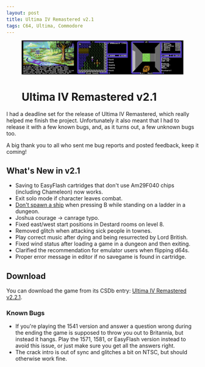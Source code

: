 ```yaml
---
layout: post
title: Ultima IV Remastered v2.1
tags: C64, Ultima, Commodore
---
```


<figure>
    <a href="/images/u4-remastered-trinity-large.png"><img src="/images/u4-remastered-trinity-large.png" alt="Ultima IV Remastered"></a>
    <h1>Ultima IV Remastered v2.1</h1>
</figure>


I had a deadline set for the release of Ultima IV Remastered, which really helped me finish the project. Unfortunately it also meant that I had to release it with a few known bugs, and, as it turns out, a few unknown bugs too.

A big thank you to all who sent me bug reports and posted feedback, keep it coming!


## What's New in v2.1

* Saving to EasyFlash cartridges that don't use Am29F040 chips (including Chameleon) now works.
* Exit solo mode if character leaves combat.
* [Don't spawn a ship](/2015/04/02/u4-dungeon-frigate.html) when pressing B while standing on a ladder in a dungeon.
* Joshua courage -> canrage typo.
* Fixed east/west start positions in Destard rooms on level 8.
* Removed glitch when attacking sick people in townes.
* Play correct music after dying and being resurrected by Lord British.
* Fixed wind status after loading a game in a dungeon and then exiting.
* Clarified the recommendation for emulator users when flipping d64s.
* Proper error message in editor if no savegame is found in cartridge.


## Download

You can download the game from its CSDb entry: [Ultima IV Remastered v2.2.1](http://csdb.dk/release/index.php?id=138772).


### Known Bugs

* If you're playing the 1541 version and answer a question wrong during the ending the game is supposed to throw you out to Britannia, but instead it hangs. Play the 1571, 1581, or EasyFlash version instead to avoid this issue, or just make sure you get all the answers right.
* The crack intro is out of sync and glitches a bit on NTSC, but should otherwise work fine.
